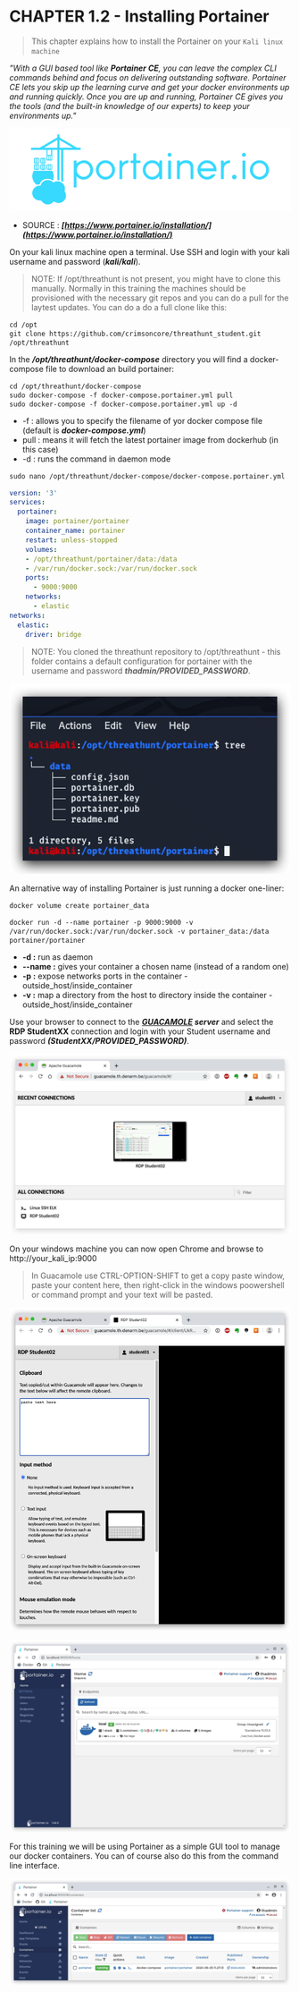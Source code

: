 #   CHAPTER 1.2 - Installing Portainer
>This chapter explains how to install the Portainer on your `Kali linux machine`

_"With a GUI based tool like **Portainer CE**, you can leave the complex CLI commands behind and focus on delivering outstanding software. Portainer CE lets you skip up the learning curve and get your docker environments up and running quickly. Once you are up and running, Portainer CE gives you the tools (and the built-in knowledge of our experts) to keep your environments up."_

![Screenshot command](./assets/01-portainerlogo.png)

- SOURCE : ***[https://www.portainer.io/installation/](https://www.portainer.io/installation/)***

On your kali linux machine open a terminal. Use SSH and login with your kali username and password (***kali/kali***). 

> NOTE: If /opt/threathunt is not present, you might have to clone this manually. Normally in this training the machines should be provisioned with the necessary git repos and you can do a pull for the laytest updates. You can do a do a full clone like this:

```code
cd /opt
git clone https://github.com/crimsoncore/threathunt_student.git /opt/threathunt
```

In the ***/opt/threathunt/docker-compose*** directory you will find a docker-compose file to download an build portainer:

```code
cd /opt/threathunt/docker-compose
sudo docker-compose -f docker-compose.portainer.yml pull 
sudo docker-compose -f docker-compose.portainer.yml up -d
```
- -f : allows you to specify the filename of yor docker compose file (default is ***docker-compose.yml***)
- pull : means it will fetch the latest portainer image from dockerhub (in this case)
- -d : runs the command in daemon mode

```code
sudo nano /opt/threathunt/docker-compose/docker-compose.portainer.yml
```

```yml
version: '3'
services:
  portainer:
    image: portainer/portainer
    container_name: portainer
    restart: unless-stopped
    volumes:
    - /opt/threathunt/portainer/data:/data
    - /var/run/docker.sock:/var/run/docker.sock
    ports:
      - 9000:9000
    networks:
      - elastic
networks:
  elastic:
    driver: bridge
```

> NOTE: You cloned the threathunt repository to /opt/threathunt - this folder contains a default configuration for portainer with the username and password ***thadmin/PROVIDED_PASSWORD***. 

![Screenshot command](./assets/01-portainer.jpg)

An alternative way of installing Portainer is just running a docker one-liner:

```code
docker volume create portainer_data
```
```code
docker run -d --name portainer -p 9000:9000 -v /var/run/docker.sock:/var/run/docker.sock -v portainer_data:/data portainer/portainer 
```
- **-d :** run as daemon
- **--name :** gives your container a chosen name (instead of a random one)
- **-p :** expose networks ports in the container - outside_host/inside_container
- **-v :** map a directory from the host to directory inside the container - outside_host/inside_container
  
Use your browser to connect to the ***[GUACAMOLE](https://guacamole.th.denarm.be/guacamole) server*** and select the __RDP StudentXX__ connection and login with your Student username and password ***(StudentXX/PROVIDED_PASSWORD)***. 

![Screenshot Github](./assets/01-guacamole.jpg)  

On your windows machine you can now open Chrome and browse to http://your_kali_ip:9000

> In Guacamole use CTRL-OPTION-SHIFT to get a copy paste window, paste your content here, then right-click in the windows poowershell or command prompt and your text will be pasted.

![Screenshot Github](./assets/01-guacamole_paste.jpg)

![Screenshot command](./assets/02-portainergui.jpg)

For this training we will be using Portainer as a simple GUI tool to manage our docker containers. You can of course also do this from the command line interface.

![Screenshot command](./assets/02-portainergui2.jpg)